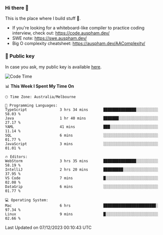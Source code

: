 ### Hi there 👋

This is the place where I build stuff 👀. 

- If you're looking for a whiteboard-like compiler to practice coding interview, check out: https://code.auspham.dev/
- SWE note: https://swe.auspham.dev/
- Big O complexity cheatsheet: https://auspham.dev/AAComplexity/

### 🔑 Public key

In case you ask, my public key is available [here](https://public.auspham.dev/).

<!--START_SECTION:waka-->
![Code Time](http://img.shields.io/badge/Code%20Time-1%2C142%20hrs%2022%20mins-blue)

📊 **This Week I Spent My Time On** 

```text
🕑︎ Time Zone: Australia/Melbourne

💬 Programming Languages: 
TypeScript               3 hrs 34 mins       ███████████████░░░░░░░░░░   58.03 % 
Java                     1 hr 40 mins        ███████░░░░░░░░░░░░░░░░░░   27.17 % 
YAML                     41 mins             ███░░░░░░░░░░░░░░░░░░░░░░   11.14 % 
SQL                      6 mins              ░░░░░░░░░░░░░░░░░░░░░░░░░   01.77 % 
JavaScript               3 mins              ░░░░░░░░░░░░░░░░░░░░░░░░░   01.01 % 

🔥 Editors: 
WebStorm                 3 hrs 35 mins       ███████████████░░░░░░░░░░   58.19 % 
IntelliJ                 2 hrs 20 mins       █████████░░░░░░░░░░░░░░░░   37.95 % 
VS Code                  7 mins              █░░░░░░░░░░░░░░░░░░░░░░░░   02.08 % 
DataGrip                 6 mins              ░░░░░░░░░░░░░░░░░░░░░░░░░   01.77 % 

💻 Operating System: 
Mac                      6 hrs               ████████████████████████░   97.34 % 
Linux                    9 mins              █░░░░░░░░░░░░░░░░░░░░░░░░   02.66 % 
```


 Last Updated on 07/12/2023 00:10:43 UTC
<!--END_SECTION:waka-->

<!--
**rockmanvnx6/rockmanvnx6** is a ✨ _special_ ✨ repository because its `README.md` (this file) appears on your GitHub profile.

Here are some ideas to get you started:

- 🔭 I’m currently working on ...
- 🌱 I’m currently learning ...
- 👯 I’m looking to collaborate on ...
- 🤔 I’m looking for help with ...
- 💬 Ask me about ...
- 📫 How to reach me: ...
- 😄 Pronouns: ...
- ⚡ Fun fact: ...
-->
